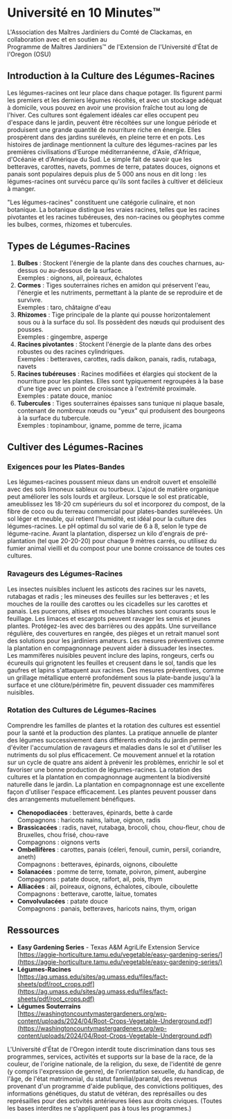 # Université en 10 Minutes™  
L'Association des Maîtres Jardiniers du Comté de Clackamas, en collaboration avec et en soutien au  
Programme de Maîtres Jardiniers™ de l'Extension de l'Université d'État de l'Oregon (OSU)  

## Introduction à la Culture des Légumes-Racines  
Les légumes-racines ont leur place dans chaque potager. Ils figurent parmi les premiers et les derniers légumes récoltés, et avec un stockage adéquat à domicile, vous pouvez en avoir une provision fraîche tout au long de l'hiver. Ces cultures sont également idéales car elles occupent peu d'espace dans le jardin, peuvent être récoltées sur une longue période et produisent une grande quantité de nourriture riche en énergie. Elles prospèrent dans des jardins surélevés, en pleine terre et en pots. Les histoires de jardinage mentionnent la culture des légumes-racines par les premières civilisations d'Europe méditerranéenne, d'Asie, d'Afrique, d'Océanie et d'Amérique du Sud. Le simple fait de savoir que les betteraves, carottes, navets, pommes de terre, patates douces, oignons et panais sont populaires depuis plus de 5 000 ans nous en dit long : les légumes-racines ont survécu parce qu'ils sont faciles à cultiver et délicieux à manger.  

"Les légumes-racines" constituent une catégorie culinaire, et non botanique. La botanique distingue les vraies racines, telles que les racines pivotantes et les racines tubéreuses, des non-racines ou géophytes comme les bulbes, cormes, rhizomes et tubercules.  

## Types de Légumes-Racines  
1. **Bulbes** : Stockent l'énergie de la plante dans des couches charnues, au-dessus ou au-dessous de la surface.  
   Exemples : oignons, ail, poireaux, échalotes  
2. **Cormes** : Tiges souterraines riches en amidon qui préservent l'eau, l'énergie et les nutriments, permettant à la plante de se reproduire et de survivre.  
   Exemples : taro, châtaigne d'eau  
3. **Rhizomes** : Tige principale de la plante qui pousse horizontalement sous ou à la surface du sol. Ils possèdent des nœuds qui produisent des pousses.  
   Exemples : gingembre, asperge  
4. **Racines pivotantes** : Stockent l'énergie de la plante dans des orbes robustes ou des racines cylindriques.  
   Exemples : betteraves, carottes, radis daikon, panais, radis, rutabaga, navets  
5. **Racines tubéreuses** : Racines modifiées et élargies qui stockent de la nourriture pour les plantes. Elles sont typiquement regroupées à la base d'une tige avec un point de croissance à l'extrémité proximale.  
   Exemples : patate douce, manioc  
6. **Tubercules** : Tiges souterraines épaisses sans tunique ni plaque basale, contenant de nombreux nœuds ou "yeux" qui produisent des bourgeons à la surface du tubercule.  
   Exemples : topinambour, igname, pomme de terre, jicama  

## Cultiver des Légumes-Racines  

### Exigences pour les Plates-Bandes  
Les légumes-racines poussent mieux dans un endroit ouvert et ensoleillé avec des sols limoneux sableux ou tourbeux. L'ajout de matière organique peut améliorer les sols lourds et argileux. Lorsque le sol est praticable, ameublissez les 18-20 cm supérieurs du sol et incorporez du compost, de la fibre de coco ou du terreau commercial pour plates-bandes surélevées. Un sol léger et meuble, qui retient l'humidité, est idéal pour la culture des légumes-racines. Le pH optimal du sol varie de 6 à 8, selon le type de légume-racine. Avant la plantation, dispersez un kilo d'engrais de pré-plantation (tel que 20-20-20) pour chaque 9 mètres carrés, ou utilisez du fumier animal vieilli et du compost pour une bonne croissance de toutes ces cultures.  

### Ravageurs des Légumes-Racines  
Les insectes nuisibles incluent les asticots des racines sur les navets, rutabagas et radis ; les mineuses des feuilles sur les betteraves ; et les mouches de la rouille des carottes ou les cicadelles sur les carottes et panais. Les pucerons, altises et mouches blanches sont courants sous le feuillage. Les limaces et escargots peuvent ravager les semis et jeunes plantes. Protégez-les avec des barrières ou des appâts. Une surveillance régulière, des couvertures en rangée, des pièges et un retrait manuel sont des solutions pour les jardiniers amateurs. Les mesures préventives comme la plantation en compagnonnage peuvent aider à dissuader les insectes. Les mammifères nuisibles peuvent inclure des lapins, rongeurs, cerfs ou écureuils qui grignotent les feuilles et creusent dans le sol, tandis que les gaufres et lapins s'attaquent aux racines. Des mesures préventives, comme un grillage métallique enterré profondément sous la plate-bande jusqu'à la surface et une clôture/périmètre fin, peuvent dissuader ces mammifères nuisibles.  

### Rotation des Cultures de Légumes-Racines  
Comprendre les familles de plantes et la rotation des cultures est essentiel pour la santé et la production des plantes. La pratique annuelle de planter des légumes successivement dans différents endroits du jardin permet d'éviter l'accumulation de ravageurs et maladies dans le sol et d'utiliser les nutriments du sol plus efficacement. Ce mouvement annuel et la rotation sur un cycle de quatre ans aident à prévenir les problèmes, enrichir le sol et favoriser une bonne production de légumes-racines. La rotation des cultures et la plantation en compagnonnage augmentent la biodiversité naturelle dans le jardin. La plantation en compagnonnage est une excellente façon d'utiliser l'espace efficacement. Les plantes peuvent pousser dans des arrangements mutuellement bénéfiques.  

- **Chenopodiacées** : betteraves, épinards, bette à carde  
  Compagnons : haricots nains, laitue, oignon, radis  
- **Brassicacées** : radis, navet, rutabaga, brocoli, chou, chou-fleur, chou de Bruxelles, chou frisé, chou-rave  
  Compagnons : oignons verts  
- **Ombellifères** : carottes, panais (céleri, fenouil, cumin, persil, coriandre, aneth)  
  Compagnons : betteraves, épinards, oignons, ciboulette  
- **Solanacées** : pomme de terre, tomate, poivron, piment, aubergine  
  Compagnons : patate douce, raifort, ail, pois, thym  
- **Alliacées** : ail, poireaux, oignons, échalotes, ciboule, ciboulette  
  Compagnons : betterave, carotte, laitue, tomates  
- **Convolvulacées** : patate douce  
  Compagnons : panais, betteraves, haricots nains, thym, origan  

## Ressources  
- **Easy Gardening Series** - Texas A&M AgriLife Extension Service  
  [https://aggie-horticulture.tamu.edu/vegetable/easy-gardening-series/](https://aggie-horticulture.tamu.edu/vegetable/easy-gardening-series/)  
- **Légumes-Racines**  
  [https://ag.umass.edu/sites/ag.umass.edu/files/fact-sheets/pdf/root_crops.pdf](https://ag.umass.edu/sites/ag.umass.edu/files/fact-sheets/pdf/root_crops.pdf)  
- **Légumes Souterrains**  
  [https://washingtoncountymastergardeners.org/wp-content/uploads/2024/04/Root-Crops-Vegetable-Underground.pdf](https://washingtoncountymastergardeners.org/wp-content/uploads/2024/04/Root-Crops-Vegetable-Underground.pdf)  

L'Université d'État de l'Oregon interdit toute discrimination dans tous ses programmes, services, activités et supports sur la base de la race, de la couleur, de l'origine nationale, de la religion, du sexe, de l'identité de genre (y compris l'expression de genre), de l'orientation sexuelle, du handicap, de l'âge, de l'état matrimonial, du statut familial/parantal, des revenus provenant d'un programme d'aide publique, des convictions politiques, des informations génétiques, du statut de vétéran, des représailles ou des représailles pour des activités antérieures liées aux droits civiques. (Toutes les bases interdites ne s'appliquent pas à tous les programmes.)